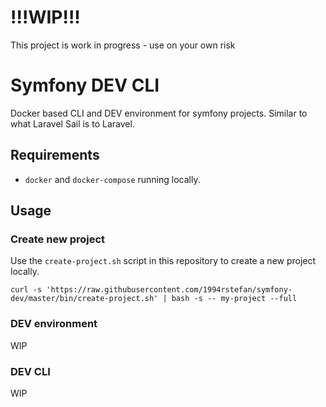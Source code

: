 # !!!WIP!!!
This project is work in progress - use on your own risk

# Symfony DEV CLI
Docker based CLI and DEV environment for symfony projects.
Similar to what Laravel Sail is to Laravel.

## Requirements
* `docker` and `docker-compose` running locally.

## Usage
### Create new project
Use the `create-project.sh` script in this repository to create a new project locally.

    curl -s 'https://raw.githubusercontent.com/1994rstefan/symfony-dev/master/bin/create-project.sh' | bash -s -- my-project --full

### DEV environment
WIP

### DEV CLI
WIP
